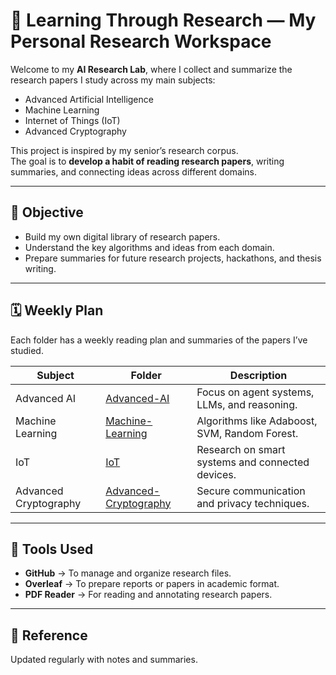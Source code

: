 # 🧠 Learning Through Research  — My Personal Research Workspace

Welcome to my **AI Research Lab**, where I collect and summarize the research papers I study across my main subjects:
- Advanced Artificial Intelligence
- Machine Learning
- Internet of Things (IoT)
- Advanced Cryptography

This project is inspired by my senior’s research corpus.  
The goal is to **develop a habit of reading research papers**, writing summaries, and connecting ideas across different domains.

---

## 🎯 Objective
- Build my own digital library of research papers.
- Understand the key algorithms and ideas from each domain.
- Prepare summaries for future research projects, hackathons, and thesis writing.

---

## 🗓️ Weekly Plan
Each folder has a weekly reading plan and summaries of the papers I’ve studied.

| Subject | Folder | Description |
|----------|---------|-------------|
| Advanced AI | [Advanced-AI](./Advanced-AI) | Focus on agent systems, LLMs, and reasoning. |
| Machine Learning | [Machine-Learning](./Machine-Learning) | Algorithms like Adaboost, SVM, Random Forest. |
| IoT | [IoT](./IoT) | Research on smart systems and connected devices. |
| Advanced Cryptography | [Advanced-Cryptography](./Advanced-Cryptography) | Secure communication and privacy techniques. |

---

## 🧩 Tools Used
- **GitHub** → To manage and organize research files.
- **Overleaf** → To prepare reports or papers in academic format.
- **PDF Reader** → For reading and annotating research papers.

---

## 🔗 Reference
Updated regularly with notes and summaries.
